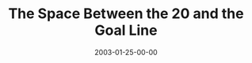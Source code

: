 ---
layout: message
category: message
series: "The Space Between"
title: "The Space Between the 20 and the Goal Line"
date: 2003-01-25-00-00
message_id: 245
---